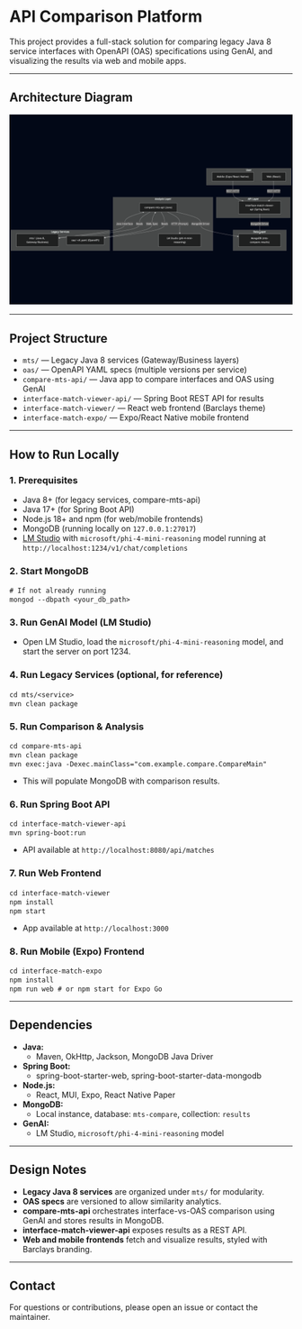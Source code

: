 # API Comparison Platform

This project provides a full-stack solution for comparing legacy Java 8 service interfaces with OpenAPI (OAS) specifications using GenAI, and visualizing the results via web and mobile apps.

---

## Architecture Diagram

![Architecture Diagram](docs/architecture.png)

---

## Project Structure

- `mts/` — Legacy Java 8 services (Gateway/Business layers)
- `oas/` — OpenAPI YAML specs (multiple versions per service)
- `compare-mts-api/` — Java app to compare interfaces and OAS using GenAI
- `interface-match-viewer-api/` — Spring Boot REST API for results
- `interface-match-viewer/` — React web frontend (Barclays theme)
- `interface-match-expo/` — Expo/React Native mobile frontend

---

## How to Run Locally

### 1. Prerequisites
- Java 8+ (for legacy services, compare-mts-api)
- Java 17+ (for Spring Boot API)
- Node.js 18+ and npm (for web/mobile frontends)
- MongoDB (running locally on `127.0.0.1:27017`)
- [LM Studio](https://lmstudio.ai/) with `microsoft/phi-4-mini-reasoning` model running at `http://localhost:1234/v1/chat/completions`

### 2. Start MongoDB
```
# If not already running
mongod --dbpath <your_db_path>
```

### 3. Run GenAI Model (LM Studio)
- Open LM Studio, load the `microsoft/phi-4-mini-reasoning` model, and start the server on port 1234.

### 4. Run Legacy Services (optional, for reference)
```
cd mts/<service>
mvn clean package
```

### 5. Run Comparison & Analysis
```
cd compare-mts-api
mvn clean package
mvn exec:java -Dexec.mainClass="com.example.compare.CompareMain"
```
- This will populate MongoDB with comparison results.

### 6. Run Spring Boot API
```
cd interface-match-viewer-api
mvn spring-boot:run
```
- API available at `http://localhost:8080/api/matches`

### 7. Run Web Frontend
```
cd interface-match-viewer
npm install
npm start
```
- App available at `http://localhost:3000`

### 8. Run Mobile (Expo) Frontend
```
cd interface-match-expo
npm install
npm run web # or npm start for Expo Go
```

---

## Dependencies

- **Java:**
  - Maven, OkHttp, Jackson, MongoDB Java Driver
- **Spring Boot:**
  - spring-boot-starter-web, spring-boot-starter-data-mongodb
- **Node.js:**
  - React, MUI, Expo, React Native Paper
- **MongoDB:**
  - Local instance, database: `mts-compare`, collection: `results`
- **GenAI:**
  - LM Studio, `microsoft/phi-4-mini-reasoning` model

---

## Design Notes
- **Legacy Java 8 services** are organized under `mts/` for modularity.
- **OAS specs** are versioned to allow similarity analytics.
- **compare-mts-api** orchestrates interface-vs-OAS comparison using GenAI and stores results in MongoDB.
- **interface-match-viewer-api** exposes results as a REST API.
- **Web and mobile frontends** fetch and visualize results, styled with Barclays branding.

---

## Contact
For questions or contributions, please open an issue or contact the maintainer. 